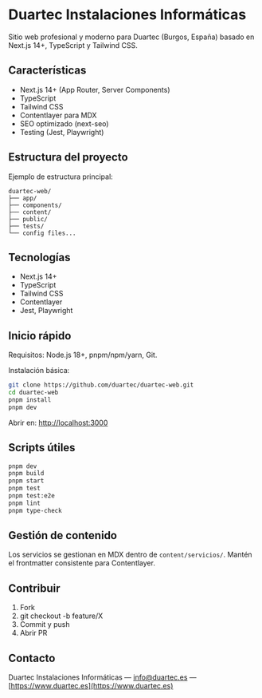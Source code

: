 # Duartec Instalaciones Informáticas

Sitio web profesional y moderno para Duartec (Burgos, España) basado en Next.js 14+, TypeScript y Tailwind CSS.

## Características

- Next.js 14+ (App Router, Server Components)
- TypeScript
- Tailwind CSS
- Contentlayer para MDX
- SEO optimizado (next-seo)
- Testing (Jest, Playwright)

## Estructura del proyecto

Ejemplo de estructura principal:

```text
duartec-web/
├── app/
├── components/
├── content/
├── public/
├── tests/
└── config files...
```

## Tecnologías

- Next.js 14+
- TypeScript
- Tailwind CSS
- Contentlayer
- Jest, Playwright

## Inicio rápido

Requisitos: Node.js 18+, pnpm/npm/yarn, Git.

Instalación básica:

```bash
git clone https://github.com/duartec/duartec-web.git
cd duartec-web
pnpm install
pnpm dev
```

Abrir en: [http://localhost:3000](http://localhost:3000)

## Scripts útiles

```bash
pnpm dev
pnpm build
pnpm start
pnpm test
pnpm test:e2e
pnpm lint
pnpm type-check
```

## Gestión de contenido

Los servicios se gestionan en MDX dentro de `content/servicios/`. Mantén el frontmatter consistente para Contentlayer.

## Contribuir

1. Fork
2. git checkout -b feature/X
3. Commit y push
4. Abrir PR

## Contacto

Duartec Instalaciones Informáticas — info@duartec.es — [https://www.duartec.es](https://www.duartec.es)